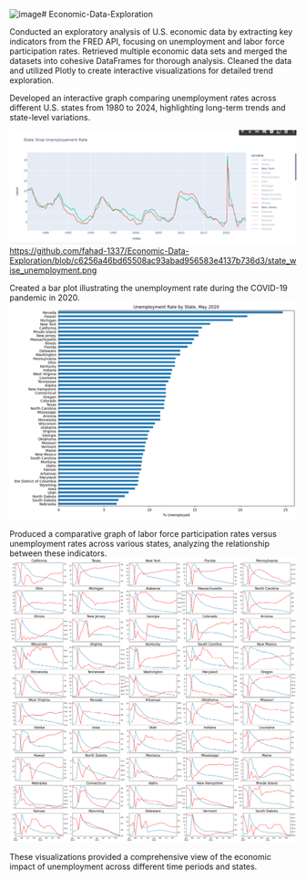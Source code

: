 ![image](https://github.com/user-attachments/assets/2130c873-de95-43ee-86d4-a1662cf98349)# Economic-Data-Exploration 

Conducted an exploratory analysis of U.S. economic data by extracting key indicators from the FRED API, focusing on unemployment and labor force participation rates. Retrieved multiple economic data sets and merged the datasets into cohesive DataFrames for thorough analysis. Cleaned the data and utilized Plotly to create interactive visualizations for detailed trend exploration.


Developed an interactive graph comparing unemployment rates across different U.S. states from 1980 to 2024, highlighting long-term trends and state-level variations.

![state_wise](https://github.com/fahad-1337/Economic-Data-Exploration/blob/c6256a46bd65508ac93abad956583e4137b736d3/state_wise_unemployment.png)
https://github.com/fahad-1337/Economic-Data-Exploration/blob/c6256a46bd65508ac93abad956583e4137b736d3/state_wise_unemployment.png


Created a bar plot illustrating the unemployment rate during the COVID-19 pandemic in 2020.
![bar_plot](https://github.com/fahad-1337/Economic-Data-Exploration/blob/8c282fbcf7bfa43f8bbf79f8d6dd265a6a27ca10/bar_plot.png)


Produced a comparative graph of labor force participation rates versus unemployment rates across various states, analyzing the relationship between these indicators.
![sub_plot](https://github.com/fahad-1337/Economic-Data-Exploration/blob/8c282fbcf7bfa43f8bbf79f8d6dd265a6a27ca10/sub_plots.png)


These visualizations provided a comprehensive view of the economic impact of unemployment across different time periods and states.
